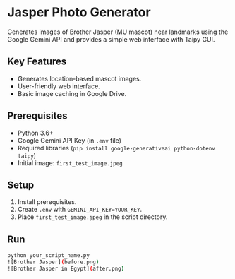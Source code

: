 # Jasper Photo Generator

Generates images of Brother Jasper (MU mascot) near landmarks using the Google Gemini API and provides a simple web interface with Taipy GUI.

## Key Features

* Generates location-based mascot images.
* User-friendly web interface.
* Basic image caching in Google Drive.

## Prerequisites

* Python 3.6+
* Google Gemini API Key (in `.env` file)
* Required libraries (`pip install google-generativeai python-dotenv taipy`)
* Initial image: `first_test_image.jpeg`

## Setup

1.  Install prerequisites.
2.  Create `.env` with `GEMINI_API_KEY=YOUR_KEY`.
3.  Place `first_test_image.jpeg` in the script directory.

## Run

```bash
python your_script_name.py
![Brother Jasper](before.png)
![Brother Jasper in Egypt](after.png)
